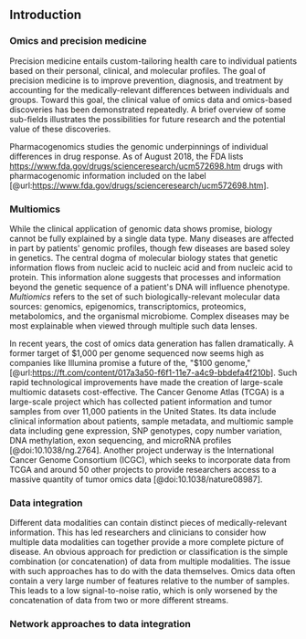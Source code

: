 ## Introduction

<!--
    Why be doing this omics stuff at all
    * Personalized and precision medicine
    * Clinical AND molecular patient profiles drive diagnosis and treatment
    * Establish homogeneous subtypes to overcome the heterogeneity in biomarkers and response to treatment
-->
### Omics and precision medicine

Precision medicine entails custom-tailoring health care to individual patients based on their personal, clinical, and molecular profiles.
The goal of precision medicine is to improve prevention, diagnosis, and treatment by accounting for the medically-relevant differences between individuals and groups.
Toward this goal, the clinical value of omics data and omics-based discoveries has been demonstrated repeatedly.
A brief overview of some sub-fields illustrates the possibilities for future research and the potential value of these discoveries.

Pharmacogenomics studies the genomic underpinnings of individual differences in drug response.
As of August 2018, the FDA lists <https://www.fda.gov/drugs/scienceresearch/ucm572698.htm> drugs with pharmacogenomic information included on the label [@url:https://www.fda.gov/drugs/scienceresearch/ucm572698.htm].

<!--
    Pharmacogenomics
    Disease genomics
    Deep phenotyping
    Disease subtyping

    Why multi-omics over single-omics
    * It's more desirable for reasons of performance
    * It has become significantly cheaper over the past {timeframe: years? decade?}
-->
### Multiomics

While the clinical application of genomic data shows promise, biology cannot be fully explained by a single data type.
Many diseases are affected in part by patients' genomic profiles, though few diseases are based soley in genetics.
The central dogma of molecular biology states that genetic information flows from nucleic acid to nucleic acid and from nucleic acid to protein.
This information alone suggests that processes and information beyond the genetic sequence of a patient's DNA will influence phenotype.
_Multiomics_ refers to the set of such biologically-relevant molecular data sources: genomics, epigenomics, transcriptomics, proteomics, metabolomics, and the organismal microbiome.
Complex diseases may be most explainable when viewed through multiple such data lenses.

In recent years, the cost of omics data generation has fallen dramatically.
A former target of $1,000 per genome sequenced now seems high as companies like Illumina promise a future of the, "$100 genome," [@url:https://ft.com/content/017a3a50-f6f1-11e7-a4c9-bbdefa4f210b].
Such rapid technological improvements have made the creation of large-scale multiomic datasets cost-effective.
The Cancer Genome Atlas (TCGA) is a large-scale project which has collected patient information and tumor samples from over 11,000 patients in the United States.
Its data include clinical information about patients, sample metadata, and multiomic sample data including gene expression, SNP genotypes, copy number variation, DNA methylation, exon sequencing, and microRNA profiles [@doi:10.1038/ng.2764].
Another project underway is the International Cancer Genome Consortium (ICGC), which seeks to incorporate data from TCGA and around 50 other projects to provide researchers access to a massive quantity of tumor omics data [@doi:10.1038/nature08987].

<!--
    Why data-integrative methods
    * Allows discovery of nonlinear relationships
    * This way, should be able to avoid plummeting signal-to-noise ratio
-->
### Data integration

Different data modalities can contain distinct pieces of medically-relevant information.
This has led researchers and clinicians to consider how multiple data modalities can together provide a more complete picture of disease.
An obvious approach for prediction or classification is the simple combination (or concatenation) of data from multiple modalities.
The issue with such approaches has to do with the data themselves.
Omics data often contain a very large number of features relative to the number of samples.
This leads to a low signal-to-noise ratio, which is only worsened by the concatenation of data from two or more different streams.

<!-- Capture nonlinear relationships -->

<!--
    Why network methods for data integration

    Other approaches, their benefits and pitfalls
    * Networks aren't the only good approach
-->
### Network approaches to data integration
